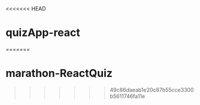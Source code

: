 <<<<<<< HEAD
# quizApp-react
=======
# marathon-ReactQuiz
>>>>>>> 49c86daeab1e20c87b55cce3300b5611746fa11e
